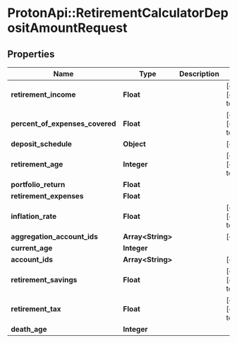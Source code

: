 # ProtonApi::RetirementCalculatorDepositAmountRequest

## Properties
Name | Type | Description | Notes
------------ | ------------- | ------------- | -------------
**retirement_income** | **Float** |  | [optional] [default to 0.0]
**percent_of_expenses_covered** | **Float** |  | [optional] [default to 1.0]
**deposit_schedule** | **Object** |  | [optional] 
**retirement_age** | **Integer** |  | [optional] [default to 65]
**portfolio_return** | **Float** |  | 
**retirement_expenses** | **Float** |  | 
**inflation_rate** | **Float** |  | [optional] [default to 0.0]
**aggregation_account_ids** | **Array&lt;String&gt;** |  | [optional] 
**current_age** | **Integer** |  | 
**account_ids** | **Array&lt;String&gt;** |  | [optional] 
**retirement_savings** | **Float** |  | [optional] [default to 0.0]
**retirement_tax** | **Float** |  | [optional] [default to 0.0]
**death_age** | **Integer** |  | 


